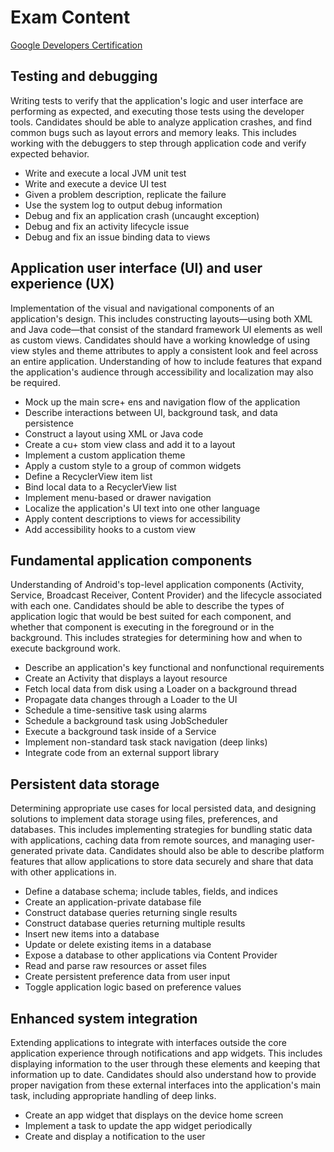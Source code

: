 # Exam Content

[Google Developers Certification](https://developers.google.com/training/certification/associate-android-developer/)

## Testing and debugging

Writing tests to verify that the application's logic and user interface are performing as expected, and executing those tests using the developer tools. Candidates should be able to analyze application crashes, and find common bugs such as layout errors and memory leaks. This includes working with the debuggers to step through application code and verify expected behavior.

+ Write and execute a local JVM unit test
+ Write and execute a device UI test
+ Given a problem description, replicate the failure
+ Use the system log to output debug information
+ Debug and fix an application crash (uncaught exception)
+ Debug and fix an activity lifecycle issue
+ Debug and fix an issue binding data to views

## Application user interface (UI) and user experience (UX)

Implementation of the visual and navigational components of an application's design. This includes constructing layouts—using both XML and Java code—that consist of the standard framework UI elements as well as custom views. Candidates should have a working knowledge of using view styles and theme attributes to apply a consistent look and feel across an entire application. Understanding of how to include features that expand the application's audience through accessibility and localization may also be required.

+ Mock up the main scre+ ens and navigation flow of the application
+ Describe interactions between UI, background task, and data persistence
+ Construct a layout using XML or Java code
+ Create a cu+ stom view class and add it to a layout
+ Implement a custom application theme
+ Apply a custom style to a group of common widgets
+ Define a RecyclerView item list
+ Bind local data to a RecyclerView list
+ Implement menu-based or drawer navigation
+ Localize the application's UI text into one other language
+ Apply content descriptions to views for accessibility
+ Add accessibility hooks to a custom view

## Fundamental application components

Understanding of Android's top-level application components (Activity, Service, Broadcast Receiver, Content Provider) and the lifecycle associated with each one. Candidates should be able to describe the types of application logic that would be best suited for each component, and whether that component is executing in the foreground or in the background. This includes strategies for determining how and when to execute background work.

+ Describe an application's key functional and nonfunctional requirements
+ Create an Activity that displays a layout resource
+ Fetch local data from disk using a Loader on a background thread
+ Propagate data changes through a Loader to the UI
+ Schedule a time-sensitive task using alarms
+ Schedule a background task using JobScheduler
+ Execute a background task inside of a Service
+ Implement non-standard task stack navigation (deep links)
+ Integrate code from an external support library

## Persistent data storage

Determining appropriate use cases for local persisted data, and designing solutions to implement data storage using files, preferences, and databases. This includes implementing strategies for bundling static data with applications, caching data from remote sources, and managing user-generated private data. Candidates should also be able to describe platform features that allow applications to store data securely and share that data with other applications in.

+ Define a database schema; include tables, fields, and indices
+ Create an application-private database file
+ Construct database queries returning single results
+ Construct database queries returning multiple results
+ Insert new items into a database
+ Update or delete existing items in a database
+ Expose a database to other applications via Content Provider
+ Read and parse raw resources or asset files
+ Create persistent preference data from user input
+ Toggle application logic based on preference values

## Enhanced system integration

Extending applications to integrate with interfaces outside the core application experience through notifications and app widgets. This includes displaying information to the user through these elements and keeping that information up to date. Candidates should also understand how to provide proper navigation from these external interfaces into the application's main task, including appropriate handling of deep links.

+ Create an app widget that displays on the device home screen
+ Implement a task to update the app widget periodically
+ Create and display a notification to the user
